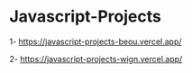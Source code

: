 # Javascript-Projects

1- https://javascript-projects-beou.vercel.app/

2- https://javascript-projects-wign.vercel.app/
